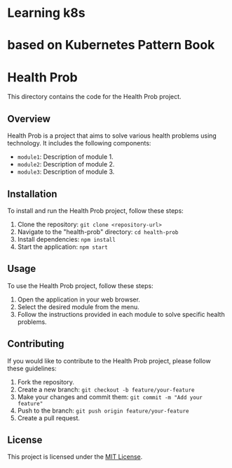# Learning k8s
# based on Kubernetes Pattern Book



# Health Prob

This directory contains the code for the Health Prob project.

## Overview

Health Prob is a project that aims to solve various health problems using technology. It includes the following components:

- `module1`: Description of module 1.
- `module2`: Description of module 2.
- `module3`: Description of module 3.

## Installation

To install and run the Health Prob project, follow these steps:

1. Clone the repository: `git clone <repository-url>`
2. Navigate to the "health-prob" directory: `cd health-prob`
3. Install dependencies: `npm install`
4. Start the application: `npm start`

## Usage

To use the Health Prob project, follow these steps:

1. Open the application in your web browser.
2. Select the desired module from the menu.
3. Follow the instructions provided in each module to solve specific health problems.

## Contributing

If you would like to contribute to the Health Prob project, please follow these guidelines:

1. Fork the repository.
2. Create a new branch: `git checkout -b feature/your-feature`
3. Make your changes and commit them: `git commit -m "Add your feature"`
4. Push to the branch: `git push origin feature/your-feature`
5. Create a pull request.

## License

This project is licensed under the [MIT License](LICENSE).